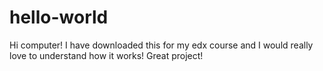 # hello-world
Hi computer!
I have downloaded this for my edx course and I would really love to understand how it works!
Great project!
